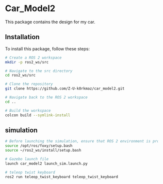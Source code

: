 # Car_Model2

This package contains the design for my car.

## Installation

To install this package, follow these steps:

```bash
# Create a ROS 2 workspace
mkdir -p ros2_ws/src

# Navigate to the src directory
cd ros2_ws/src

# Clone the repository
git clone https://github.com/Z-U-k0rkmaz/car_model2.git

# Navigate back to the ROS 2 workspace
cd ..

# Build the workspace
colcon build --symlink-install
```

## simulation
```bash
# Before launching the simulation, ensure that ROS 2 environment is properly sourced:
source /opt/ros/foxy/setup.bash
source ~/ros2_ws/install/setup.bash

# Gazebo launch file
launch car_model2 launch_sim.launch.py

# teleop twist keyboard
ros2 run teleop_twist_keyboard teleop_twist_keyboard
```

